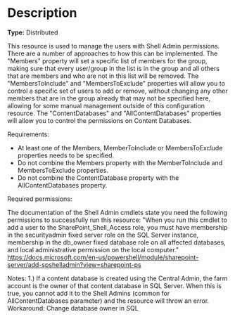 # Description

**Type:** Distributed

This resource is used to manage the users with Shell Admin permissions. There
are a number of approaches to how this can be implemented. The "Members"
property will set a specific list of members for the group, making sure that
every user/group in the list is in the group and all others that are members
and who are not in this list will be removed. The "MembersToInclude" and
"MembersToExclude" properties will allow you to control a specific set of
users to add or remove, without changing any other members that are in the
group already that may not be specified here, allowing for some manual
management outside of this configuration resource. The "ContentDatabases" and
"AllContentDatabases" properties will allow you to control the permissions on
Content Databases.

Requirements:

* At least one of the Members, MemberToInclude or MembersToExclude properties
  needs to  be specified.
* Do not combine the Members property with the MemberToInclude and
  MembersToExclude  properties.
* Do not combine the ContentDatabase property with the AllContentDatabases
  property.

Required permissions:

The documentation of the Shell Admin cmdlets state you need the following
permissions to successfully run this resource:
"When you run this cmdlet to add a user to the SharePoint_Shell_Access role,
you must have membership in the securityadmin fixed server role on the SQL
Server instance, membership in the db_owner fixed database role on all
affected databases, and local administrative permission on the local computer."
https://docs.microsoft.com/en-us/powershell/module/sharepoint-server/add-spshelladmin?view=sharepoint-ps

Notes:
1.) If a content database is created using the Central Admin, the farm account
is the owner of that content database in SQL Server. When this is true, you
cannot add it to the Shell Admins (common for AllContentDatabases parameter)
and the resource will throw an error. Workaround: Change database owner in SQL
